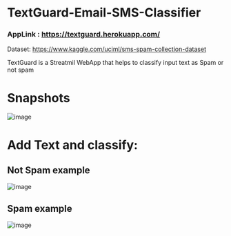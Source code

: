 # TextGuard-Email-SMS-Classifier
### AppLink : https://textguard.herokuapp.com/
Dataset: https://www.kaggle.com/uciml/sms-spam-collection-dataset

TextGuard is a Streatmil WebApp that helps to classify input text as Spam or not spam
# Snapshots
![image](https://user-images.githubusercontent.com/44989568/179388134-558f5a91-fded-42fc-be2b-1bcfed5dce32.png)
# Add Text and classify:
## Not Spam example
![image](https://user-images.githubusercontent.com/44989568/179388179-1294104c-5694-424e-95e1-04cc3ad3ca0e.png)
## Spam example
![image](https://user-images.githubusercontent.com/44989568/179388292-379a868d-2b3d-4ce8-b71a-549897f91bfb.png)
